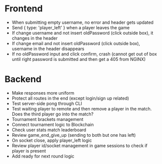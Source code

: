 # Frontend
- When submitting empty username, no error and header gets updated
- Send { type: 'player_left' } when a player leaves the game
- If change username and not insert oldPassword (click outside box), it changes in the header
- If change email and not insert oldPassword (click outside box), username in the header disappears
- If no oldPassword input and click confirm, crash (cannot get out of box until right password is submitted and then get a 405 from NGINX)

# Backend
- Make responses more uniform
- Protect all routes in the end (except login/sign up related)
- Test server-side pong through CLI
- Test waiting player to remote and then remove a player in the match. Does the third player go into the match?
- Tournament brackets management
- Connect tournament logic to Blockchain
- Check user stats match leaderboard
- Review game_end_give_up (sending to both but one has left)
- On socket close, apply player_left logic
- Review player id/socket management in game sessions to check if player is present
- Add ready for next round logic